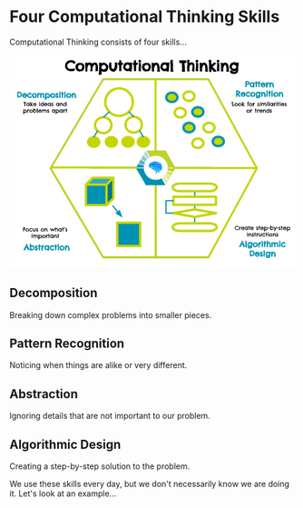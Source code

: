 # Four Computational Thinking Skills

Computational Thinking consists of four skills...

 ![](images/compthinking.png)

## Decomposition

Breaking down complex problems into smaller pieces.

## Pattern Recognition

Noticing when things are alike or very different.

## Abstraction

Ignoring details that are not important to our problem.

## Algorithmic Design

Creating a step-by-step solution to the problem.

We use these skills every day, but we don't necessarily know we are doing it.
Let's look at an example...
